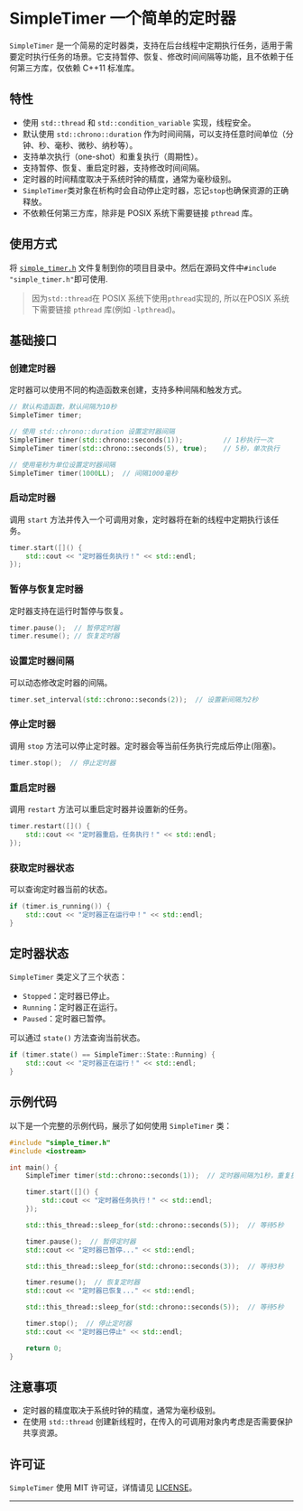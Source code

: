 # SimpleTimer  一个简单的定时器

`SimpleTimer` 是一个简易的定时器类，支持在后台线程中定期执行任务，适用于需要定时执行任务的场景。它支持暂停、恢复、修改时间间隔等功能，且不依赖于任何第三方库，仅依赖 C++11 标准库。

## 特性

- 使用 `std::thread` 和 `std::condition_variable` 实现，线程安全。
- 默认使用 `std::chrono::duration` 作为时间间隔，可以支持任意时间单位（分钟、秒、毫秒、微秒、纳秒等）。
- 支持单次执行（one-shot）和重复执行（周期性）。
- 支持暂停、恢复、重启定时器，支持修改时间间隔。
- 定时器的时间精度取决于系统时钟的精度，通常为毫秒级别。
- `SimpleTimer`类对象在析构时会自动停止定时器，忘记`stop`也确保资源的正确释放。
- 不依赖任何第三方库，除非是 POSIX 系统下需要链接 `pthread` 库。

## 使用方式

将 [`simple_timer.h`](include/simple_timer/simple_timer.h) 文件复制到你的项目目录中。然后在源码文件中`#include "simple_timer.h"`即可使用.

> 因为`std::thread`在 POSIX 系统下使用`pthread`实现的, 所以在POSIX 系统下需要链接 `pthread` 库(例如 `-lpthread`)。

## 基础接口

### 创建定时器

定时器可以使用不同的构造函数来创建，支持多种间隔和触发方式。

```cpp
// 默认构造函数，默认间隔为10秒
SimpleTimer timer;

// 使用 std::chrono::duration 设置定时器间隔
SimpleTimer timer(std::chrono::seconds(1));          // 1秒执行一次
SimpleTimer timer(std::chrono::seconds(5), true);    // 5秒，单次执行

// 使用毫秒为单位设置定时器间隔
SimpleTimer timer(1000LL);  // 间隔1000毫秒
```

### 启动定时器

调用 `start` 方法并传入一个可调用对象，定时器将在新的线程中定期执行该任务。

```cpp
timer.start([]() {
    std::cout << "定时器任务执行！" << std::endl;
});
```

### 暂停与恢复定时器

定时器支持在运行时暂停与恢复。

```cpp
timer.pause();  // 暂停定时器
timer.resume(); // 恢复定时器
```

### 设置定时器间隔

可以动态修改定时器的间隔。

```cpp
timer.set_interval(std::chrono::seconds(2));  // 设置新间隔为2秒
```

### 停止定时器

调用 `stop` 方法可以停止定时器。定时器会等当前任务执行完成后停止(阻塞)。

```cpp
timer.stop();  // 停止定时器
```

### 重启定时器

调用 `restart` 方法可以重启定时器并设置新的任务。

```cpp
timer.restart([]() {
    std::cout << "定时器重启，任务执行！" << std::endl;
});
```

### 获取定时器状态

可以查询定时器当前的状态。

```cpp
if (timer.is_running()) {
    std::cout << "定时器正在运行中！" << std::endl;
}
```

## 定时器状态

`SimpleTimer` 类定义了三个状态：

- `Stopped`：定时器已停止。
- `Running`：定时器正在运行。
- `Paused`：定时器已暂停。

可以通过 `state()` 方法查询当前状态。

```cpp
if (timer.state() == SimpleTimer::State::Running) {
    std::cout << "定时器正在运行！" << std::endl;
}
```

## 示例代码

以下是一个完整的示例代码，展示了如何使用 `SimpleTimer` 类：

```cpp
#include "simple_timer.h"
#include <iostream>

int main() {
    SimpleTimer timer(std::chrono::seconds(1));  // 定时器间隔为1秒，重复执行任务

    timer.start([]() {
        std::cout << "定时器任务执行！" << std::endl;
    });

    std::this_thread::sleep_for(std::chrono::seconds(5));  // 等待5秒

    timer.pause();  // 暂停定时器
    std::cout << "定时器已暂停..." << std::endl;

    std::this_thread::sleep_for(std::chrono::seconds(3));  // 等待3秒

    timer.resume();  // 恢复定时器
    std::cout << "定时器已恢复..." << std::endl;

    std::this_thread::sleep_for(std::chrono::seconds(5));  // 等待5秒

    timer.stop();  // 停止定时器
    std::cout << "定时器已停止" << std::endl;

    return 0;
}
```

## 注意事项

- 定时器的精度取决于系统时钟的精度，通常为毫秒级别。
- 在使用 `std::thread` 创建新线程时，在传入的可调用对象内考虑是否需要保护共享资源。

## 许可证

`SimpleTimer` 使用 MIT 许可证，详情请见 [LICENSE](LICENSE)。

------

